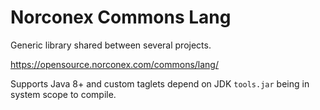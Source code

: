Norconex Commons Lang
=======

Generic library shared between several projects.

https://opensource.norconex.com/commons/lang/

Supports Java 8+ and custom taglets depend on JDK `tools.jar` being
in system scope to compile.